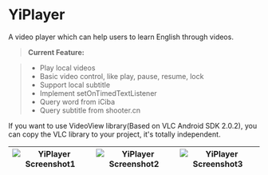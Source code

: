 # YiPlayer
A video player which can help users to learn English through videos. 
> **Current Feature:**

> - Play local videos
> - Basic video control, like play, pause, resume, lock
> - Support local subtitle
> - Implement setOnTimedTextListener
> - Query word from iCiba
> - Query subtitle from shooter.cn

If you want to use VideoView library(Based on VLC Android SDK 2.0.2), you can copy the VLC library to your project, it's totally independent.

![YiPlayer Screenshot1](https://github.com/Shirlman/YiPlayer/blob/master/images/com.shirlman.yiplayer_video_controller.png) | ![YiPlayer Screenshot2](https://github.com/Shirlman/YiPlayer/blob/master/images/com.shirlman.yiplayer_main_activity.png)  | ![YiPlayer Screenshot3](https://github.com/Shirlman/YiPlayer/blob/master/images/微信图片_20170522195813.png) 
------ | -----  | -----
